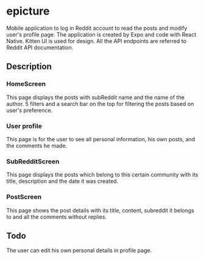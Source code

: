 # epicture

Mobile application to log in Reddit account to read the posts and modify user's profile page.
The application is created by Expo and code with React Native. 
Kitten UI is used for design.
All the API endpoints are referred to Reddit API documentation.


## Description

### HomeScreen
This page displays the posts with subReddit name and the name of the author. 5 filters and a search bar on the top for filtering the posts based on user's preference.

### User profile
This page is for the user to see all personal information, his own posts, and the comments he made. 

### SubRedditScreen
This page displays the posts which belong to this certain community with its title, description and the date it was created.

### PostScreen
This page shows the post details with its title, content, subreddit it belongs to and all the comments without replies.

## Todo
The user can edit his own personal details in profile page.
